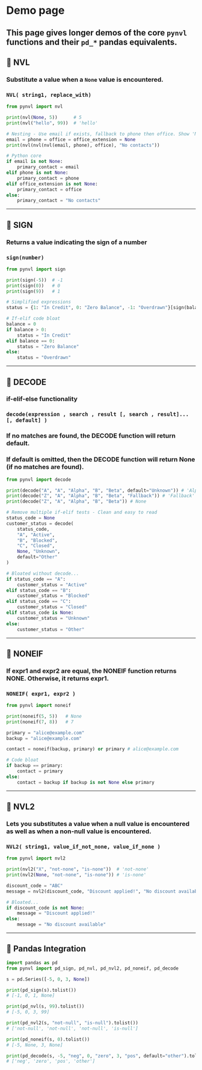 # Demo page

This page gives longer demos of the core `pynvl` functions and their `pd_*` pandas equivalents.
---
## 🔹 NVL
### Substitute a value when a `None` value is encountered.
### `NVL( string1, replace_with)`
```python
from pynvl import nvl

print(nvl(None, 5))      # 5
print(nvl("hello", 99))  # 'hello'

# Nesting - Use email if exists, fallback to phone then office. Show 'No contacts if all are None.
email = phone = office = office_extension = None
print(nvl(nvl(nvl(email, phone), office), "No contacts"))

# Python core
if email is not None:
    primary_contact = email
elif phone is not None:
    primary_contact = phone
elif office_extension is not None:
    primary_contact = office
else:
    primary_contact = "No contacts"
```
---

## 🔹 SIGN
### Returns a value indicating the sign of a number
### `sign(number)`
```python
from pynvl import sign

print(sign(-5))  # -1
print(sign(0))   # 0
print(sign(9))   # 1

# Simplified expressions
status = {1: "In Credit", 0: "Zero Balance", -1: "Overdrawn"}[sign(balance)]

# If-elif code bloat
balance = 0
if balance > 0:
    status = "In Credit"
elif balance == 0:
    status = "Zero Balance"
else:
    status = "Overdrawn"
```
---

## 🔹 DECODE
### if-elif-else functionality
### `decode(expression , search , result [, search , result]... [, default] )`
### If no matches are found, the DECODE function will return default.
### If default is omitted, then the DECODE function will return None (if no matches are found).
```python
from pynvl import decode

print(decode("A", "A", "Alpha", "B", "Beta", default="Unknown")) # 'Alpha'
print(decode("Z", "A", "Alpha", "B", "Beta", "Fallback")) # 'Fallback'
print(decode("Z", "A", "Alpha", "B", "Beta")) # None

# Remove multiple if-elif tests - Clean and easy to read
status_code = None
customer_status = decode(
    status_code,
    "A", "Active",
    "B", "Blocked",
    "C", "Closed",
    None, "Unknown",
    default="Other"
)

# Bloated without decode...
if status_code == "A":
    customer_status = "Active"
elif status_code == "B":
    customer_status = "Blocked"
elif status_code == "C":
    customer_status = "Closed"
elif status_code is None:
    customer_status = "Unknown"
else:
    customer_status = "Other"

```
---

## 🔹 NONEIF
### If expr1 and expr2 are equal, the NONEIF function returns NONE. Otherwise, it returns expr1.
### `NONEIF( expr1, expr2 )`
```python
from pynvl import noneif

print(noneif(5, 5))   # None
print(noneif(7, 8))   # 7

primary = "alice@example.com"
backup = "alice@example.com"

contact = noneif(backup, primary) or primary # alice@example.com

# Code bloat
if backup == primary:
    contact = primary
else:
    contact = backup if backup is not None else primary
```
---

## 🔹 NVL2
### Lets you substitutes a value when a null value is encountered as well as when a non-null value is encountered.
### `NVL2( string1, value_if_not_none, value_if_none )`
```python
from pynvl import nvl2

print(nvl2("X", "not-none", "is-none"))  # 'not-none'
print(nvl2(None, "not-none", "is-none")) # 'is-none'

discount_code = "ABC"
message = nvl2(discount_code, "Discount applied!", "No discount available")

# Bloated...
if discount_code is not None:
    message = "Discount applied!"
else:
    message = "No discount available"
```
---

## 🔹 Pandas Integration

```python
import pandas as pd
from pynvl import pd_sign, pd_nvl, pd_nvl2, pd_noneif, pd_decode

s = pd.Series([-5, 0, 3, None])

print(pd_sign(s).tolist())
# [-1, 0, 1, None]

print(pd_nvl(s, 99).tolist())
# [-5, 0, 3, 99]

print(pd_nvl2(s, "not-null", "is-null").tolist())
# ['not-null', 'not-null', 'not-null', 'is-null']

print(pd_noneif(s, 0).tolist())
# [-5, None, 3, None]

print(pd_decode(s, -5, "neg", 0, "zero", 3, "pos", default="other").tolist())
# ['neg', 'zero', 'pos', 'other']
```

